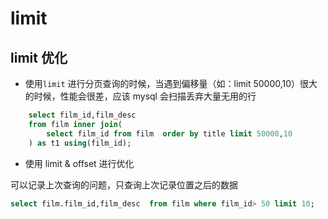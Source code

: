 # limit

## limit 优化

- 使用`limit` 进行分页查询的时候，当遇到偏移量（如：limit 50000,10）很大的时候，性能会很差，应该 mysql 会扫描丢弃大量无用的行

```sql
    select film_id,film_desc
    from film inner join(
        select film_id from film  order by title limit 50000,10
    ) as t1 using(film_id);
```

- 使用 limit & offset 进行优化

可以记录上次查询的问题，只查询上次记录位置之后的数据

```sql
select film.film_id,film_desc  from film where film_id> 50 limit 10;
```
